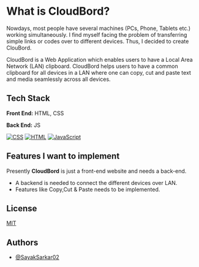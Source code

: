 
# What is CloudBord?

Nowdays, most people have several machines (PCs, Phone, Tablets etc.) working simultaneously.
I find myself facing the problem of transferring simple links or codes over to different devices.
Thus, I decided to create ClouBord.

CloudBord is a Web Application which enables users to have a Local Area Network (LAN) clipboard.
CloudBord helps users to have a common clipboard for all devices in a LAN where one can copy, cut and paste text and media seamlessly across all devices.


## Tech Stack

**Front End:** HTML, CSS

**Back End:** JS

<a href="https://github.com/search?q=user%3ADenverCoder1+is%3Arepo+language%3Acss"><img alt="CSS" src="https://img.shields.io/badge/CSS%20-%231572B6.svg?logo=css3&logoColor=white"></a>
 <a href="https://github.com/search?q=user%3ADenverCoder1+is%3Arepo+language%3Ahtml"><img alt="HTML" src="https://img.shields.io/badge/HTML%20-%23E34F26.svg?logo=html5&logoColor=white"></a>
 <a href="https://github.com/search?q=user%3ADenverCoder1+is%3Arepo+language%3Ajavascript"><img alt="JavaScript" src="https://img.shields.io/badge/JavaScript%20-%23F7DF1E.svg?logo=javascript&logoColor=black"></a>

## Features I want to implement

Presently **CloudBord** is just a front-end website and needs a back-end.

- A backend is needed to connect the different devices over LAN.
- Features like Copy,Cut & Paste needs to be implemented.

## License

[MIT](https://choosealicense.com/licenses/mit/)

## Authors

- [@SayakSarkar02](https://github.com/SayakSarkar02)

